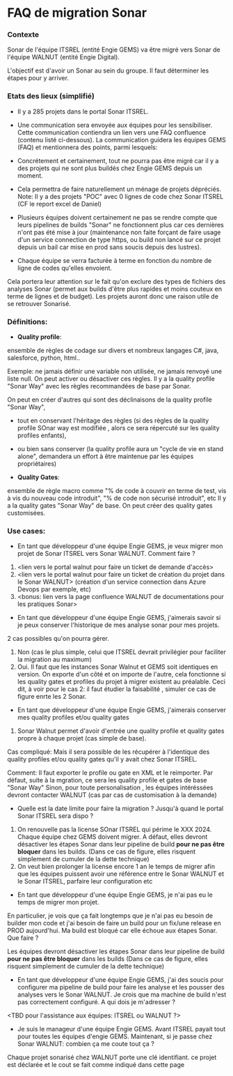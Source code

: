 # FAQ de migration Sonar

### Contexte

Sonar de l'équipe ITSREL (entité Engie GEMS) va être migré vers Sonar de l'équipe WALNUT (entité Engie Digital).

L'objectif est d'avoir un Sonar au sein du groupe. Il faut déterminer les étapes pour y arriver.

### Etats des lieux (simplifié)

- Il y a 285 projets dans le portal Sonar ITSREL.

- Une communication sera envoyée aux équipes pour les sensibiliser. Cette communication contiendra un lien vers une FAQ confluence (contenu listé ci-dessous).
La communication guidera les équipes GEMS (FAQ) et mentionnera des points, parmi lesquels:

- Concrétement et certainement, tout ne pourra pas être migré car il y a des projets qui ne sont plus buildés chez Engie GEMS depuis un moment. 

- Cela permettra de faire naturellement un ménage de projets dépréciés.
Note: Il y a des projets "POC" avec 0 lignes de code chez Sonar ITSREL (CF le report  excel de Daniel)

- Plusieurs équipes doivent certainement ne pas se rendre compte que leurs pipelines de builds "Sonar" ne fonctionnent plus car ces dernières n'ont pas été mise à jour (maintenance non faite forçant de faire usage d'un service connection de type https, ou build non lancé sur ce projet depuis un bail car mise en prod sans soucis depuis des lustres).

- Chaque équipe se verra facturée à terme en fonction du nombre de ligne de codes qu'elles envoient.

Cela portera leur attention sur le fait qu'on exclure des types de fichiers des analyses Sonar (permet aux builds d'être plus rapides et moins couteux en terme de lignes et de budget).
Les projets auront donc une raison utile de se retrouver Sonarisé.


### Définitions:

- **Quality profile**:

ensemble de règles de codage sur divers et nombreux langages C#, java, salesforce, python, html..

Exemple: ne jamais définir une variable non utilisée, ne jamais renvoyé une liste null. On peut activer ou désactiver ces règles.
Il y a la quality profile "Sonar Way" avec les règles recommandées de base par Sonar. 

On peut en créer d'autres qui sont des déclinaisons de la quality profile "Sonar Way",
- tout en conservant l'héritage des règles (si des règles de la quality profile SOnar way est modifiée , alors ce sera répercuté sur les quality profiles enfants), 
- ou bien sans conserver (la quality profile aura un "cycle de vie en stand alone", demandera un effort à être maintenue par les équipes propriétaires)

- **Quality Gates**:

ensemble de règle macro comme "% de code à couvrir en terme de test, vis à vis du nouveau code introduit", "% de code non sécurisé introduit", etc
Il y a la quality gates "Sonar Way" de base. On peut créer des quality gates customisées.

### Use cases:

- En tant que développeur d'une équipe Engie GEMS, je veux migrer mon projet de Sonar ITSREL vers Sonar WALNUT.
Comment faire ?

1. <lien vers le portal walnut pour faire un ticket de demande d'accès>
2. <lien vers le portal walnut pour faire un ticket de création du projet dans le Sonar WALNUT> (création d'un service connection dans Azure Devops par exemple, etc)
3. <bonus: lien vers la page confluence WALNUT de documentations pour les pratiques Sonar>


- En tant que développeur d'une équipe Engie GEMS, j'aimerais savoir si je peux conserver l'historique de mes analyse sonar pour mes projets.


2 cas possibles qu'on pourra gérer.

1. Non (cas le plus simple, celui que ITSREL devrait privilégier pour faciliter la migration au maximum)
2. Oui. Il faut que les instances Sonar Walnut et GEMS soit identiques en version. On exporte d'un côté et on importe de l'autre, cela fonctionne si les quality gates et profiles du projet à migrer existent au préalable. Ceci dit, à voir pour le cas 2: il faut étudier la faisabilité , simuler ce cas de figure enrte les 2 Sonar.


- En tant que développeur d'une équipe Engie GEMS, j'aimerais conserver mes quality profiles et/ou quality gates
  
1. Sonar Walnut permet d'avoir  d'entrée une quality profile et quality gates propre à chaque projet (cas simple de base).

Cas compliqué: Mais il sera possible de les récupérer à l'identique des quality profiles et/ou quality gates qu'il y avait chez Sonar ITSREL.

Comment: Il faut exporter le profile ou gate en XML et le reimporter.
Par défaut, suite à la mgration, ce sera les quality profile et gates de base "Sonar Way"
Sinon, pour toute personalisation , les équipes intéréssées devront contacter WALNUT (cas par cas de customisation à la demande)

- Quelle est la date limite pour faire la migration ? Jusqu'à quand le portal Sonar ITSREL sera dispo ?


1. On renouvelle pas la license SOnar ITSREL qui périme le XXX 2024. 
Chaque équipe chez GEMS doivent migrer. A défaut, elles devront désactiver les étapes Sonar dans leur pipeline de build **pour ne pas être bloquer** dans les builds. (Dans ce cas de figure, elles risquent simplement de cumuler de la dette technique)
2. On veut bien prolonger la license encore 1 an le temps de migrer afin que les équipes puissent avoir une référence entre le Sonar WALNUT et le Sonar ITSREL, parfaire leur configuration etc

- En tant que développeur d'une équipe Engie GEMS, je n'ai pas eu le temps de migrer mon projet.

En particulier, je vois que ça fait longtemps que je n'ai pas eu besoin de builder mon code et j'ai besoin de faire un build pour un fix/une release en PROD aujourd'hui. Ma build est bloqué car elle échoue aux étapes Sonar. Que faire ?


Les équipes devront désactiver les étapes Sonar dans leur pipeline de build **pour ne pas être bloquer** dans les builds (Dans ce cas de figure, elles risquent simplement de cumuler de la dette technique)

- En tant que développeur d'une équipe Engie GEMS, j'ai des soucis pour configurer ma pipeline de build pour  faire les analyse et les pousser des analyses vers le Sonar WALNUT. Je crois que ma machine de build n'est pas correctement configuré. A qui dois je m'adresser ?

<TBD pour l'assistance aux équipes: ITSREL ou WALNUT ?>

- Je suis le manageur d'une équipe Engie GEMS. Avant ITSREL payait tout pour toutes les équipes d'engie GEMS. Maintenant, si je passe chez Sonar WALNUT: combien ça me coute tout ça ?
  
Chaque projet sonarisé chez WALNUT porte une clé identifiant. ce projet est déclarée et le cout se fait comme indiqué dans cette page <mettre le lien de la page ici>




